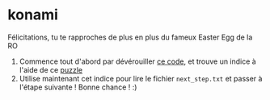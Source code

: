 # konami
Félicitations, tu te rapproches de plus en plus du fameux Easter Egg de la RO
1. Commence tout d'abord par dévérouiller [ce code](konami.blabla), et trouve un indice à l'aide de ce [puzzle](puzzle.blabla)
2. Utilise maintenant cet indice pour lire le fichier `next_step.txt` et passer à l'étape suivante !
Bonne chance ! :)

